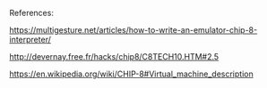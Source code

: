 References:

https://multigesture.net/articles/how-to-write-an-emulator-chip-8-interpreter/

http://devernay.free.fr/hacks/chip8/C8TECH10.HTM#2.5

https://en.wikipedia.org/wiki/CHIP-8#Virtual_machine_description